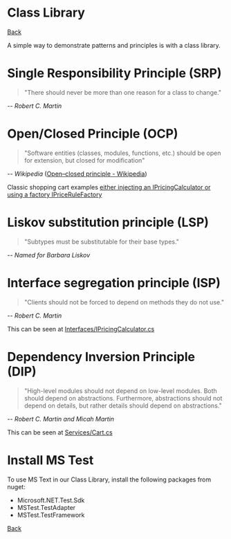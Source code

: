 # Class Library

[Back](../README.md)

A simple way to demonstrate patterns and principles is with a class library.

# Single Responsibility Principle (SRP)

> "There should never be more than one reason for a class to change."

-- *Robert C. Martin*

# Open/Closed Principle (OCP)

> "Software entities (classes, modules, functions, etc.) should be open for extension, but closed for modification"

-- *Wikipedia* ([Open–closed principle - Wikipedia](https://en.wikipedia.org/wiki/Open–closed_principle/))

Classic shopping cart examples [either injecting an IPricingCalculator or using a factory IPriceRuleFactory](PatternsAndPrinciples)

# Liskov substitution principle (LSP)

> "Subtypes must be substitutable for their base types."

-- *Named for Barbara Liskov*

# Interface segregation principle (ISP)

> "Clients should not be forced to depend on methods they do not use."

-- *Robert C. Martin*

This can be seen at [Interfaces/IPricingCalculator.cs](PatternsAndPrinciples/ShoppingCart/Interfaces/IPricingCalculator.cs)

# Dependency Inversion Principle (DIP)

> "High-level modules should not depend on low-level modules.  Both should depend on abstractions. Furthermore, abstractions should not depend on details, but rather details should depend on abstractions."

-- *Robert C. Martin and Micah Martin*

This can be seen at [Services/Cart.cs](PatternsAndPrinciples/ShoppingCart/Services/Cart.cs)

# Install MS Test 

To use MS Text in our Class Library, install the following packages from nuget:

* Microsoft.NET.Test.Sdk 
* MSTest.TestAdapter
* MSTest.TestFramework

[Back](../README.md)

